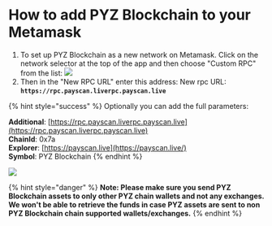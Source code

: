 # How to add PYZ Blockchain to your Metamask

1. To set up PYZ Blockchain as a new network on Metamask. Click on the network selector at the top of the app and then choose "Custom RPC" from the list:   ![](../../.gitbook/assets/etz1%20%281%29.png)  
2. Then in the "New RPC URL" enter this address: New rpc URL: **`https://rpc.payscan.liverpc.payscan.live`**

{% hint style="success" %}
Optionally you can add the full parameters:

**Additional**: [https://rpc.payscan.liverpc.payscan.live](https://rpc.payscan.liverpc.payscan.live)  
**ChainId**: 0x7a  
**Explorer**: [https://payscan.live](https://payscan.live/)  
**Symbol**: PYZ Blockchain
{% endhint %}

![](../../.gitbook/assets/ez2.png)  


{% hint style="danger" %}
**Note: Please make sure you send PYZ Blockchain assets to only other PYZ chain wallets and not any exchanges. We won't be able to retrieve the funds in case PYZ assets are sent to non PYZ Blockchain chain supported wallets/exchanges.**
{% endhint %}

  


